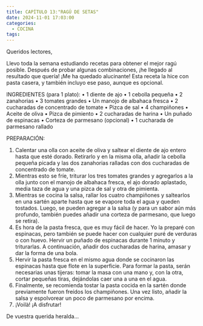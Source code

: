 ```yaml
---
title: CAPÍTULO 13:"RAGÚ DE SETAS"
date: 2024-11-01 17:03:00
categories: 
  - COCINA
tags:
---
```



Queridos lectores,

Llevo toda la semana estudiando recetas para obtener el mejor ragú posible. Después de probar 
algunas combinaciones, ¡he llegado al resultado que quería! ¡Me ha quedado alucinante! Esta 
receta la hice con pasta casera, y también incluyo ese paso, aunque es opcional.

INGREDIENTES (para 1 plato):
•	1 diente de ajo
•	1 cebolla pequeña
•	2 zanahorias
•	3 tomates grandes
•	Un manojo de albahaca fresca
•	2 cucharadas de concentrado de tomate
•	Pizca de sal
•	4 champiñones
•	Aceite de oliva
•	Pizca de pimiento
•	2 cucharadas de harina
•	Un puñado de espinacas
•	Corteza de parmesano (opcional)
•	1 cucharada de parmesano rallado

PREPARACIÓN:
1.	Calentar una olla con aceite de oliva y saltear el diente de ajo entero hasta que esté dorado. Retirarlo y en la misma olla, añadir la cebolla pequeña picada y las dos zanahorias ralladas con dos cucharadas de concentrado de tomate.
2.	Mientras esto se fríe, triturar los tres tomates grandes y agregarlos a la olla junto con el manojo de albahaca fresca, el ajo dorado aplastado, media taza de agua y una pizca de sal y otra de pimienta.
3.	Mientras se cocina la salsa, rallar los cuatro champiñones y saltearlos en una sartén aparte hasta que se evapore toda el agua y queden tostados. Luego, se pueden agregar a la salsa (y para un sabor aún más profundo, también puedes añadir una corteza de parmesano, que luego se retira).
4.	Es hora de la pasta fresca, que es muy fácil de hacer. Yo la preparé con espinacas, pero también se puede hacer con cualquier puré de verduras o con huevo. Hervir un puñado de espinacas durante 1 minuto y triturarlas. A continuación, añadir dos cucharadas de harina, amasar y dar la forma de una 
bola.
5.	Hervir la pasta fresca en el mismo agua donde se cocinaron las espinacas hasta que flote en la superficie. Para formar la pasta, serán necesarias unas tijeras: tomar la masa con una mano y, con la otra, cortar pequeñas tiras, dejándolas caer una a una en el agua.
6.	Finalmente, se recomienda tostar la pasta cocida en la sartén donde previamente fueron freídos 
los champiñones. Una vez listo, añadir la salsa y espolvorear un poco de parmesano por encima.
7.	¡Voilà! ¡A disfrutar!

De vuestra querida heralda...
